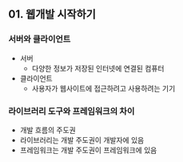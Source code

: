 ## 01. 웹개발 시작하기

### 서버와 클라이언트

- 서버
    - 다양한 정보가 저장된 인터넷에 연결된 컴퓨터
- 클라이언트
    - 사용자가 웹사이트에 접근하려고 사용하려는 기기

### 라이브러리 도구와 프레임워크의 차이

- 개발 흐름의 주도권
- 라이브러리는 개발 주도권이 개발자에 있음
- 프레임워크는 개발 주도권이 프레임워크에 있음
